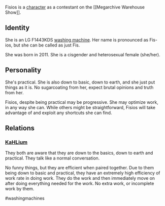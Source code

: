 Fisios is a [character](Characters) as a contestant on the [[Megarchive Warehouse Show]].

## Identity

She is an LG F1443KDS [washing machine](Washing%20Machines). Her name is pronounced as Fis-ios, but she can be called as just Fis.

She was born in 2011. She is a cisgender and heterosexual female (she/her).

## Personality
She's practical. She is also down to basic, down to earth, and she just put things as it is. No sugarcoating from her, expect brutal opinions and truth from her.

Fisios, despite being practical may be progressive. She may optimize work, in any way she can. While others might be straightforward, Fisios will take advantage of and exploit any shortcuts she can find.

## Relations 
### [KaHLium](KaHLium.md)
They both are aware that they are down to the basics, down to earth and practical. They talk like a normal conversation.

No funny things, but they are efficient when paired together. Due to them being down to basic and practical, they have an extremely high efficiency of work rate in doing work. They do the work and then immediately move on after doing everything needed for the work. No extra work, or incomplete work by them.

#washingmachines 